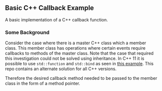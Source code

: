 ## Basic C++ Callback Example

A basic implementation of a C++ callback function.

### Some Background

Consider the case where there is a master C++ class which a member class. This member class has operations where certain events require callbacks to methods of the master class. Note that the case that required this investigation could not be solved using inheritance. In C++ 11 it is possible to use `std::function` and `std::bind` as seen in [this example](https://stackoverflow.com/questions/14189440/c-class-member-callback-simple-examples/14189561#14189561). This repo contains an alternate solution for all C++ versions.

Therefore the desired callback method needed to be passed to the member class in the form of a method pointer.